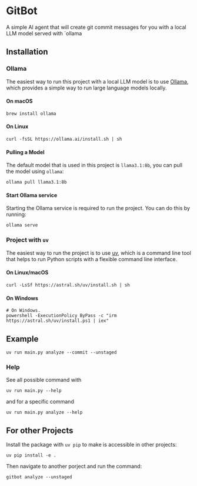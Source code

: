 # GitBot
A simple AI agent that will create git commit messages for you with a local LLM model served with `ollama

## Installation
### Ollama
The easiest way to run this project with a local LLM model is to use [Ollama](https://ollama.com/), which provides a simple way to run large language models locally.
#### On macOS
```shell
brew install ollama
```

#### On Linux
```shell
curl -fsSL https://ollama.ai/install.sh | sh
```
#### Pulling a Model
The default model that is used in this project is `llama3.1:8b`, you can pull the model using `ollama`:

```shell
ollama pull llama3.1:8b
```

#### Start Ollama service
Starting the Ollama service is required to run the project. You can do this by running:

```shell
ollama serve
```


### Project with `uv`
The easiest way to run the project is to use [uv](https://astral.sh/), which is a command line tool that helps to run Python scripts with a flexible command line interface.
#### On Linux/macOS
```shell
curl -LsSf https://astral.sh/uv/install.sh | sh
```

#### On Windows
```shell
# On Windows.
powershell -ExecutionPolicy ByPass -c "irm https://astral.sh/uv/install.ps1 | iex"
```

## Example
```shell
uv run main.py analyze --commit --unstaged
```

### Help
See all possible command with 
```shell
uv run main.py --help
```

and for a specific command
```shell
uv run main.py analyze --help
```

## For other Projects

Install the package with `uv pip` to make is accessible in other projects:

```shell
uv pip install -e .
```

Then navigate to another porject and run the command:

```shell
gitbot analyze --unstaged
```